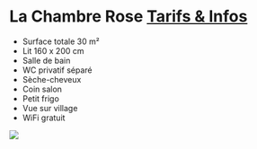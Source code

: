 # La Chambre Rose [Tarifs & Infos](/fr/tarifs/)

* Surface totale 30 m²
* Lit 160 x 200 cm
* Salle de bain
* WC privatif séparé
* Sèche-cheveux
* Coin salon
* Petit frigo 
* Vue sur village
* WiFi gratuit

![](/images/rose.jpg)



